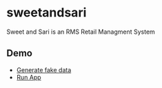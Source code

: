 # sweetandsari
Sweet and Sari is an RMS Retail Managment System 

## Demo
- [Generate fake data](https://bacionejs.github.io/sweetandsari/fakedata.html)
- [Run App](https://bacionejs.github.io/sweetandsari/index.html)
